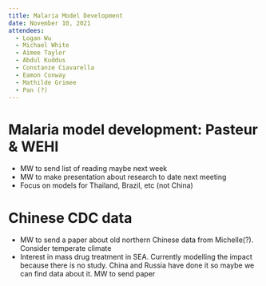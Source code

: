 ```yaml
---
title: Malaria Model Development
date: November 10, 2021
attendees:
  - Logan Wu
  - Michael White
  - Aimee Taylor
  - Abdul Kuddus
  - Constanze Ciavarella
  - Eamon Conway
  - Mathilde Grimee
  - Pan (?)
---
```


# Malaria model development: Pasteur & WEHI

- MW to send list of reading maybe next week
- MW to make presentation about research to date next meeting
- Focus on models for Thailand, Brazil, etc (not China)

# Chinese CDC data

- MW to send a paper about old northern Chinese data from Michelle(?). Consider temperate climate
- Interest in mass drug treatment in SEA. Currently modelling the impact because there is no study. China and Russia have done it so maybe we can find data about it. MW to send paper
